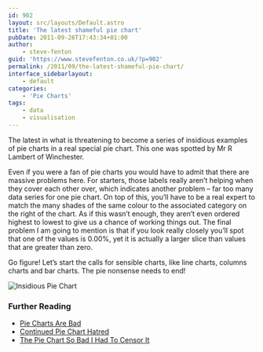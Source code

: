 ```yaml
---
id: 902
layout: src/layouts/Default.astro
title: 'The latest shameful pie chart'
pubDate: 2011-09-26T17:43:34+01:00
author:
    - steve-fenton
guid: 'https://www.stevefenton.co.uk/?p=902'
permalink: /2011/09/the-latest-shameful-pie-chart/
interface_sidebarlayout:
    - default
categories:
    - 'Pie Charts'
tags:
    - data
    - visualisation
---
```


The latest in what is threatening to become a series of insidious examples of pie charts in a real special pie chart. This one was spotted by Mr R Lambert of Winchester.

Even if you were a fan of pie charts you would have to admit that there are massive problems here. For starters, those labels really aren’t helping when they cover each other over, which indicates another problem – far too many data series for one pie chart. On top of this, you’ll have to be a real expert to match the many shades of the same colour to the associated category on the right of the chart. As if this wasn’t enough, they aren’t even ordered highest to lowest to give us a chance of working things out. The final problem I am going to mention is that if you look really closely you’ll spot that one of the values is 0.00%, yet it is actually a larger slice than values that are greater than zero.

Go figure! Let’s start the calls for sensible charts, like line charts, columns charts and bar charts. The pie nonsense needs to end!

![Insidious Pie Chart](https://www.stevefenton.co.uk/wp-content/uploads/2015/07/insidious_pie_chart.jpg)

### Further Reading

- [Pie Charts Are Bad](https://www.stevefenton.co.uk/2009/04/pie-charts-are-bad/)
- [Continued Pie Chart Hatred](https://www.stevefenton.co.uk/2010/12/Continued-Pie-Chart-Hatred/)
- [The Pie Chart So Bad I Had To Censor It](https://www.stevefenton.co.uk/2011/09/The-Pie-Chart-So-Bad-I-Had-To-Censor-It/)